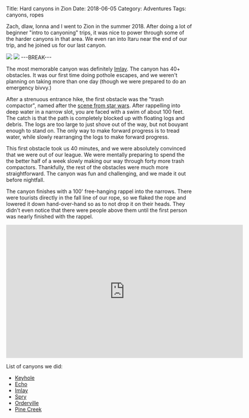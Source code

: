 Title: Hard canyons in Zion
Date: 2018-06-05
Category: Adventures
Tags: canyons, ropes

Zach, dlaw, Ionna and I went to Zion in the summer 2018.
After doing a lot of beginner "intro to canyoning" trips,
it was nice to power through some of the harder canyons in that area.
We even ran into Itaru near the end of our trip, and he joined us for our last canyon.

[![]({static}/media/2018-zion/thumbnails/_x320/rappel.jpg)]({static}/media/2018-zion/rappel.jpg "Zach and dlaw")
[![]({static}/media/2018-zion/thumbnails/_x320/imlay-final.jpg)]({static}/media/2018-zion/imlay-final.jpg "Zach on the final rappel of Imlay")
---BREAK---

The most memorable canyon was definitely [Imlay](https://www.canyoneeringusa.com/zion/technical/imlay-sneak-route).
The canyon has 40+ obstacles. It was our first time doing pothole escapes, and we weren't planning on taking more than one day
(though we were prepared to do an emergency bivvy.)

After a strenuous entrance hike, the first obstacle was the "trash compactor",
named after the [scene from star wars](https://youtu.be/7U3Oti2L8S4?t=105).
After rappelling into deep water in a narrow slot, you are faced with a swim of about 100 feet.
The catch is that the path is completely blocked up with floating logs and debris.
The logs are too large to just shove out of the way,
but not bouyant enough to stand on.
The only way to make forward progress is to tread water,
while slowly rearranging the logs to make forward progress.

This first obstacle took us 40 minutes,
and we were absolutely convinced that we were out of our league.
We were mentally preparing to spend the the better half of a week slowly making our way through
forty more trash compactors.
Thankfully, the rest of the obstacles were much more straightforward.
The canyon was fun and challenging,
and we made it out before nightfall.

The canyon finishes with a 100' free-hanging rappel into the narrows.
There were tourists directly in the fall line of our rope,
so we flaked the rope and lowered it down hand-over-hand so as to not drop it on their heads.
They didn't even notice that there were people above them
until the first person was nearly finished with the rappel.

<iframe id="ytplayer" type="text/html" width="640" height="360"
  src="https://www.youtube.com/embed/2L--mIN1uF8"
  frameborder="0"></iframe>

List of canyons we did:

* [Keyhole](https://www.canyoneeringusa.com/zion/technical/keyhole)
* [Echo](https://www.canyoneeringusa.com/zion/technical/middle-echo)
* [Imlay](https://www.canyoneeringusa.com/zion/technical/imlay-sneak-route)
* [Spry](https://www.canyoneeringusa.com/zion/technical/spry)
* [Orderville](https://www.canyoneeringusa.com/zion/technical/orderville)
* [Pine Creek](https://www.canyoneeringusa.com/zion/technical/pine-creek)

